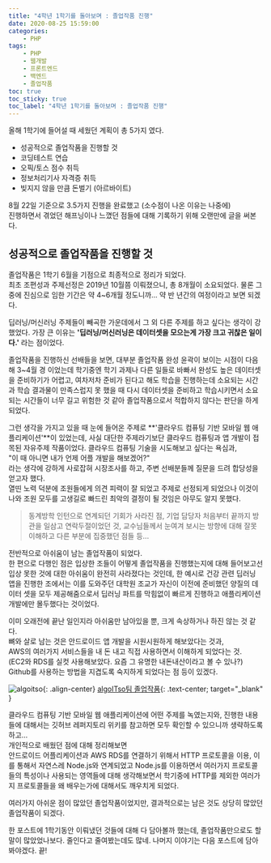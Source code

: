 ```yaml
---
title: "4학년 1학기를 돌아보며 : 졸업작품 진행"
date: 2020-08-25 15:59:00
categories:
    - PHP
tags:
    - PHP
    - 웹개발
    - 프론트엔드
    - 백엔드
    - 졸업작품
toc: true
toc_sticky: true
toc_label: "4학년 1학기를 돌아보며 : 졸업작품 진행"
---
```


올해 1학기에 들어설 때 세웠던 계획이 총 5가지 였다.
- 성공적으로 졸업작품을 진행할 것
- 코딩테스트 연습
- 오픽/토스 점수 취득
- 정보처리기사 자격증 취득
- 빚지지 않을 만큼 돈벌기 (아르바이트)

8월 22일 기준으로 3.5가지 진행을 완료했고 (소수점이 나온 이유는 나중에)  
진행하면서 겪었던 해프닝이나 느꼈던 점들에 대해 기록하기 위해 오랜만에 글을 써본다.  
  
## 성공적으로 졸업작품을 진행할 것
졸업작품은 1학기 6월을 기점으로 최종적으로 정리가 되었다.  
최초 조편성과 주제선정은 2019년 10월쯤 이뤄졌으니, 총 8개월이 소요되었다.
물론 그 중에 진심으로 임한 기간은 약 4~6개월 정도니까... 약 반 년간의 여정이라고 보면 되겠다.  
  
딥러닝/머신러닝 주제들이 빼곡한 가운데에서 그 외 다른 주제를 하고 싶다는 생각이 강했었다. 
가장 큰 이유는 **'딥러닝/머신러닝은 데이터셋을 모으는게 가장 크고 귀찮은 일이다.'** 라는 점이었다.  
  
졸업작품을 진행하신 선배들을 보면, 대부분 졸업작품 완성 윤곽이 보이는 시점이 다음해 3~4월 경 이었는데 
학기중엔 학기 과제나 다른 일들로 바빠서 완성도 높은 데이터셋을 준비하기가 어렵고, 
여차저차 준비가 된다고 해도 학습을 진행하는데 소요되는 시간과 학습 결과물이 만족스럽지 못 했을 때 다시 데이터셋을 준비하고 
학습시키면서 소요되는 시간들이 너무 길고 위험한 것 같아 졸업작품으로서 적합하지 않다는 판단을 하게 되었다.  
  
그런 생각을 가지고 있을 때 눈에 들어온 주제로 **'클라우드 컴퓨팅 기반 모바일 웹 애플리케이션'**이 있었는데, 
사실 대단한 주제라기보단 클라우드 컴퓨팅과 앱 개발이 접목된 자유주제 작품이었다. 클라우드 컴퓨팅 기술을 시도해보고 싶다는 욕심과,  
"이 때 아니면 내가 언제 어플 개발을 해보겠어?"  
라는 생각에 강하게 사로잡혀 시장조사를 하고, 주변 선배분들께 질문을 드려 합당성을 얻고자 했다.  
열띤 노력 덕분에 조원들에게 의견 피력이 잘 되었고 주제로 선정되게 되었으나 이것이 나와 조원 모두를 
고생길로 빠드린 최악의 결정이 될 것임은 아무도 알지 못했다.  

> 동계방학 인턴으로 연계되던 기회가 사라진 점, 기업 담당자 처음부터 끝까지 방관을 일삼고 연락두절이었던 것, 
> 교수님들께서 눈여겨 보시는 방향에 대해 잘못 이해하고 다른 부분에 집중했던 점들 등...  
  
전반적으로 아쉬움이 남는 졸업작품이 되었다.  
한 편으로 다행인 점은 입상한 조들이 어떻게 졸업작품을 진행했는지에 대해 들어보고선 
입상 못한 것에 대한 아쉬움이 완전히 사라졌다는 것인데,
한 예시로 건강 관련 딥러닝 앱을 진행한 조에서는 이를 도와주던 대학원 조교가 
자신이 이전에 준비했던 양질의 데이터 셋을 모두 제공해줌으로서 
딥러닝 파트를 막힘없이 빠르게 진행하고 애플리케이션 개발에만 몰두했다는 것이었다.
  
이미 오래전에 끝난 일인지라 아쉬움만 남아있을 뿐, 크게 속상하거나 하진 않는 것 같다.  
뼈와 살로 남는 것은 안드로이드 앱 개발을 시원시원하게 해보았다는 것과,  
AWS의 여러가지 서비스들을 내 돈 내고 직접 사용하면서 이해하게 되었다는 것.  
(EC2와 RDS를 실컷 사용해보았다. 요즘 그 유명한 내돈내산이라고 볼 수 있나?)  
Github를 사용하는 방법을 지겹도록 숙지하게 되었다는 점 등이 있겠다.
  
![algoitso](https://user-images.githubusercontent.com/37354145/82867177-5a141400-9f65-11ea-8069-903fcec450cf.png){: .align-center}
[algoITso팀 졸업작품](https://github.com/Hyeon9mak/AlgoITso/wiki/LG-%EB%B7%B0%ED%8B%B0%EC%BC%80%EC%96%B4){: .text-center; target="_blank" }

클라우드 컴퓨팅 기반 모바일 웹 애플리케이션에 어떤 주제를 녹였는지와, 
진행한 내용들에 대해서는 깃허브 레퍼지토리 위키를 참고하면 모두 확인할 수 있으니까 생략하도록 하고...  
개인적으로 배웠던 점에 대해 정리해보면  
안드로이드 어플리케이션과 AWS RDS를 연결하기 위해서 HTTP 프로토콜을 이용, 이를 통해서 자연스레 Node.js와 연계되었고 
Node.js를 이용하면서 여러가지 프로토콜들의 특성이나 사용되는 영역들에 대해 생각해보면서 
학기중에 HTTP를 제외한 여러가지 프로토콜들을 왜 배우는가에 대해서도 깨우치게 되었다.  
  
여러가지 아쉬운 점이 많았던 졸업작품이었지만, 결과적으로는 남은 것도 상당히 많았던 졸업작품이 되겠다.  
  
한 포스트에 1학기동안 이뤄냈던 것들에 대해 다 담아볼까 했는데, 졸업작품만으로도 할 말이 많았었나보다. 
줄인다고 줄여봤는데도 많네. 나머지 이야기는 다음 포스트에 담아봐야겠다. 끝!